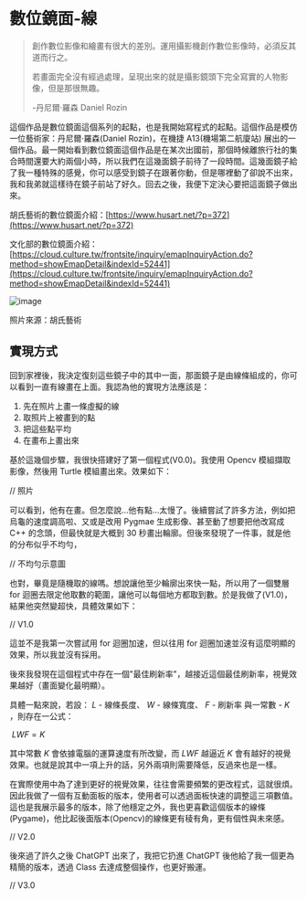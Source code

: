 # 數位鏡面-線

> 
> 創作數位影像和繪畫有很大的差別。運用攝影機創作數位影像時，必須反其道而行之。
>
> 若畫面完全沒有經過處理，呈現出來的就是攝影鏡頭下完全寫實的人物影像，但是那很無趣。
>
> -丹尼爾·羅森 Daniel Rozin
> 

這個作品是數位鏡面這個系列的起點，也是我開始寫程式的起點。這個作品是模仿一位藝術家：丹尼爾·羅森(Daniel Rozin)，在機捷 A13(機場第二航廈站) 展出的一個作品。最一開始看到數位鏡面這個作品是在某次出國前，那個時候離旅行社的集合時間還要大約兩個小時，所以我們在這幾面鏡子前待了一段時間。這幾面鏡子給了我一種特殊的感覺，你可以感受到鏡子在跟著你動，但是哪裡動了卻說不出來，我和我弟就這樣待在鏡子前站了好久。回去之後，我便下定決心要把這面鏡子做出來。

胡氏藝術的數位鏡面介紹：[https://www.husart.net/?p=372](https://www.husart.net/?p=372)

文化部的數位鏡面介紹：[https://cloud.culture.tw/frontsite/inquiry/emapInquiryAction.do?method=showEmapDetail&indexId=52441](https://cloud.culture.tw/frontsite/inquiry/emapInquiryAction.do?method=showEmapDetail&indexId=52441)

![image](https://www.husart.net/wp-content/uploads/2017/04/20170123-s068.jpg)

照片來源：胡氏藝術

## 實現方式

回到家裡後，我決定復刻這些鏡子中的其中一面，那面鏡子是由線條組成的，你可以看到一直有線畫在上面。我認為他的實現方法應該是：

1.  先在照片上畫一條虛擬的線
2.  取照片上被畫到的點
3.  把這些點平均
4.  在畫布上畫出來

基於這幾個步驟，我很快搭建好了第一個程式(V0.0)。我使用 Opencv 模組擷取影像，然後用 Turtle 模組畫出來。效果如下：

// 照片

可以看到，他有在畫。但怎麼說...他有點...太慢了。後續嘗試了許多方法，例如把烏龜的速度調高啦、又或是改用 Pygmae 生成影像、甚至動了想要把他改寫成 C++ 的念頭，但最快就是大概到 30 秒畫出輪廓。但後來發現了一件事，就是他的分布似乎不均勻，

// 不均勻示意圖

也對，畢竟是隨機取的線嗎。想說讓他至少輪廓出來快一點，所以用了一個雙層 for 迴圈去限定他取數的範圍，讓他可以每個地方都取到數。於是我做了(V1.0)，結果他突然變超快，具體效果如下：

// V1.0

這並不是我第一次嘗試用 for 迴圈加速，但以往用 for 迴圈加速並沒有這麼明顯的效果，所以我並沒有採用。

後來我發現在這個程式中存在一個"最佳刷新率"，越接近這個最佳刷新率，視覺效果越好（畫面變化最明顯）。

具體一點來說，若設： $L$ - 線條長度、 $W$ - 線條寬度、 $F$ - 刷新率 與一常數 - $K$ ，則存在一公式：

$\ LWF = K$

其中常數 $K$ 會依據電腦的運算速度有所改變，而 $LWF$ 越逼近 $K$ 會有越好的視覺效果。也就是說其中一項上升的話，另外兩項則需要降低，反過來也是一樣。

在實際使用中為了達到更好的視覺效果，往往會需要頻繁的更改程式，這就很煩。因此我做了一個有互動面板的版本，使用者可以透過面板快速的調整這三項數值。這也是我展示最多的版本，除了他穩定之外，我也更喜歡這個版本的線條(Pygame)，他比起後面版本(Opencv)的線條更有稜有角，更有個性與未來感。

// V2.0

後來過了許久之後 ChatGPT 出來了，我把它扔進 ChatGPT 後他給了我一個更為精簡的版本，透過 Class 去達成整個操作，也更好搬運。

// V3.0
